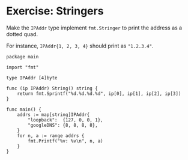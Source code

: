 # Exercise: Stringers


Make the `IPAddr` type implement `fmt.Stringer` to print the address as
a dotted quad.

For instance, `IPAddr{1, 2, 3, 4}` should print as `"1.2.3.4"`.

<div class="hint" title="Click to see possible solution">

    package main
    
    import "fmt"
    
    type IPAddr [4]byte
    
    func (ip IPAddr) String() string {
    	return fmt.Sprintf("%d.%d.%d.%d", ip[0], ip[1], ip[2], ip[3])
    }
    
    func main() {
    	addrs := map[string]IPAddr{
    		"loopback":  {127, 0, 0, 1},
    		"googleDNS": {8, 8, 8, 8},
    	}
    	for n, a := range addrs {
    		fmt.Printf("%v: %v\n", n, a)
    	}
    }
    
</div>
